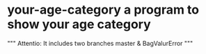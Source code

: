# your-age-category a program to show your age category

""" Attentio: It includes two branches master & BagValurError """


           
